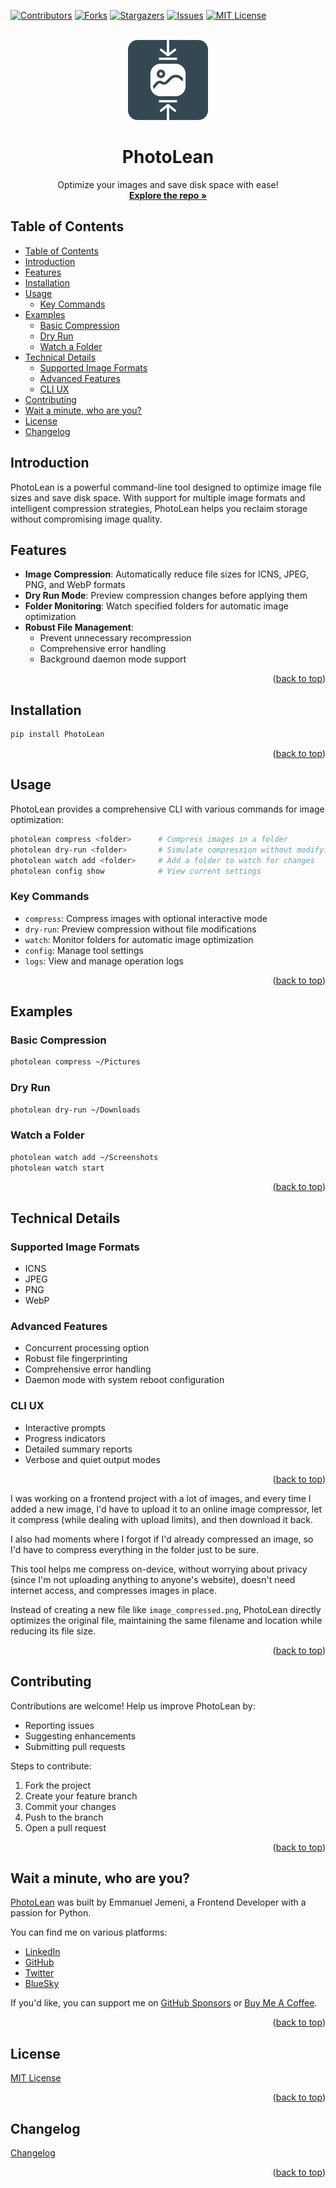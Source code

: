 <a id="readme-top"></a>

<!-- PROJECT SHIELDS -->

[![Contributors][contributors-shield]][contributors-url]
[![Forks][forks-shield]][forks-url]
[![Stargazers][stars-shield]][stars-url]
[![Issues][issues-shield]][issues-url]
[![MIT License][license-shield]][license-url]

<!-- PROJECT LOGO -->
<br />
<div align="center">
  <a href="https://github.com/Jemeni11/PhotoLean">
    <img src="icons/logo.png" alt="Logo" width="128" height="128">
  </a>

<h1 align="center">PhotoLean</h1>

<p align="center">
    Optimize your images and save disk space with ease!
    <br />
    <a href="https://github.com/Jemeni11/PhotoLean"><strong>Explore the repo »</strong></a>
  </p>
</div>

## Table of Contents

- [Table of Contents](#table-of-contents)
- [Introduction](#introduction)
- [Features](#features)
- [Installation](#installation)
- [Usage](#usage)
  - [Key Commands](#key-commands)
- [Examples](#examples)
  - [Basic Compression](#basic-compression)
  - [Dry Run](#dry-run)
  - [Watch a Folder](#watch-a-folder)
- [Technical Details](#technical-details)
  - [Supported Image Formats](#supported-image-formats)
  - [Advanced Features](#advanced-features)
  - [CLI UX](#cli-ux)
- [Contributing](#contributing)
- [Wait a minute, who are you?](#wait-a-minute-who-are-you)
- [License](#license)
- [Changelog](#changelog)

## Introduction

PhotoLean is a powerful command-line tool designed to optimize image file sizes and save disk space. With support for multiple image formats and intelligent compression strategies, PhotoLean helps you reclaim storage without compromising image quality.

## Features

- **Image Compression**: Automatically reduce file sizes for ICNS, JPEG, PNG, and WebP formats
- **Dry Run Mode**: Preview compression changes before applying them
- **Folder Monitoring**: Watch specified folders for automatic image optimization
- **Robust File Management**:
  - Prevent unnecessary recompression
  - Comprehensive error handling
  - Background daemon mode support

<p align="right">(<a href="#readme-top">back to top</a>)</p>

## Installation

```sh
pip install PhotoLean
```

<p align="right">(<a href="#readme-top">back to top</a>)</p>

## Usage

PhotoLean provides a comprehensive CLI with various commands for image optimization:

```bash
photolean compress <folder>      # Compress images in a folder
photolean dry-run <folder>       # Simulate compression without modifying files
photolean watch add <folder>     # Add a folder to watch for changes
photolean config show            # View current settings
```

### Key Commands

- `compress`: Compress images with optional interactive mode
- `dry-run`: Preview compression without file modifications
- `watch`: Monitor folders for automatic image optimization
- `config`: Manage tool settings
- `logs`: View and manage operation logs

<p align="right">(<a href="#readme-top">back to top</a>)</p>

## Examples

### Basic Compression

```bash
photolean compress ~/Pictures
```

### Dry Run

```bash
photolean dry-run ~/Downloads
```

### Watch a Folder

```bash
photolean watch add ~/Screenshots
photolean watch start
```

<p align="right">(<a href="#readme-top">back to top</a>)</p>

## Technical Details

### Supported Image Formats

- ICNS
- JPEG
- PNG
- WebP

### Advanced Features

- Concurrent processing option
- Robust file fingerprinting
- Comprehensive error handling
- Daemon mode with system reboot configuration

### CLI UX

- Interactive prompts
- Progress indicators
- Detailed summary reports
- Verbose and quiet output modes

<p align="right">(<a href="#readme-top">back to top</a>)</p>

I was working on a frontend project with a lot of images, and every time I added a new image, I'd have to upload it to an online image compressor, let it compress (while dealing with upload limits), and then download it back. 

I also had moments where I forgot if I'd already compressed an image, so I'd have to compress everything in the folder just to be sure.

This tool helps me compress on-device, without worrying about privacy (since I'm not uploading anything to anyone's website), doesn't need internet access, and compresses images in place.

Instead of creating a new file like `image_compressed.png`, PhotoLean directly optimizes the original file, maintaining the same filename and location while reducing its file size.

<p align="right">(<a href="#readme-top">back to top</a>)</p>

## Contributing

Contributions are welcome! Help us improve PhotoLean by:

- Reporting issues
- Suggesting enhancements
- Submitting pull requests

Steps to contribute:

1. Fork the project
2. Create your feature branch
3. Commit your changes
4. Push to the branch
5. Open a pull request

<p align="right">(<a href="#readme-top">back to top</a>)</p>

## Wait a minute, who are you?

[PhotoLean](https://github.com/Jemeni11/PhotoLean) was built by Emmanuel Jemeni, a Frontend Developer with a
passion for Python.

You can find me on various platforms:

- [LinkedIn](https://www.linkedin.com/in/emmanuel-jemeni/)
- [GitHub](https://github.com/Jemeni11)
- [Twitter](https://twitter.com/Jemeni11_)
- [BlueSky](https://bsky.app/profile/jemeni11.bsky.social)

If you'd like, you can support me on [GitHub Sponsors](https://github.com/sponsors/Jemeni11/)
or [Buy Me A Coffee](https://www.buymeacoffee.com/jemeni11).

<p align="right">(<a href="#readme-top">back to top</a>)</p>

## License

[MIT License](/LICENSE)

<p align="right">(<a href="#readme-top">back to top</a>)</p>

## Changelog

[Changelog](/CHANGELOG.md)

<p align="right">(<a href="#readme-top">back to top</a>)</p>

[contributors-shield]: https://img.shields.io/github/contributors/Jemeni11/PhotoLean.svg?style=for-the-badge
[contributors-url]: https://github.com/Jemeni11/PhotoLean/graphs/contributors
[forks-shield]: https://img.shields.io/github/forks/Jemeni11/PhotoLean.svg?style=for-the-badge
[forks-url]: https://github.com/Jemeni11/PhotoLean/network/members
[stars-shield]: https://img.shields.io/github/stars/Jemeni11/PhotoLean.svg?style=for-the-badge
[stars-url]: https://github.com/Jemeni11/PhotoLean/stargazers
[issues-shield]: https://img.shields.io/github/issues/Jemeni11/PhotoLean.svg?style=for-the-badge
[issues-url]: https://github.com/Jemeni11/PhotoLean/issues
[license-shield]: https://img.shields.io/github/license/Jemeni11/PhotoLean.svg?style=for-the-badge
[license-url]: https://github.com/Jemeni11/PhotoLean/blob/main/LICENSE
